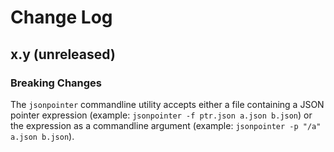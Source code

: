 # Change Log

## x.y (unreleased)

### Breaking Changes

The `jsonpointer` commandline utility accepts either a file containing a JSON pointer expression (example: `jsonpointer -f ptr.json a.json b.json`) or
the expression as a commandline argument (example: `jsonpointer -p "/a" a.json b.json`).
